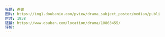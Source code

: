 ```yaml
---
标题: 茶馆
图片: https://img1.doubanio.com/pview/drama_subject_poster/median/public/ef4587a1b3f9b1c.jpg
时时: 1958
链接: https://www.douban.com/location/drama/10863455/
评价:
---
```


